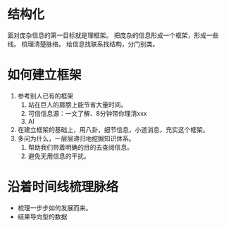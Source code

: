 # 结构化
面对庞杂信息的第一目标就是理框架。
把庞杂的信息形成一个框架，形成一些线。
梳理清楚脉络。
给信息找联系找结构，分门别类。
# 如何建立框架
1. 参考别人已有的框架
	1. 站在巨人的肩膀上能节省大量时间。
	2. 可信信息源：一文了解、8分钟带你理清xxx
	3. AI
2. 在建立框架的基础上，用八卦，细节信息，小道消息，充实这个框架。
3. 多问为什么，一层层递归地挖掘知识体系。
	1. 帮助我们带着明确的目的去查阅信息。
	2. 避免无用信息的干扰。 
# 沿着时间线梳理脉络
- 梳理一步步如何发展而来。
- 结果导向型的数据
